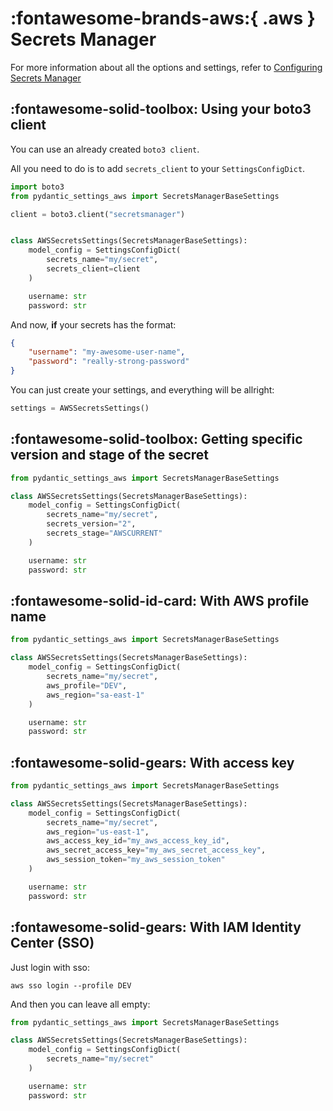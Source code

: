 # :fontawesome-brands-aws:{ .aws } Secrets Manager

For more information about all the options and settings, refer to [Configuring Secrets Manager](../configuration/secrets-manager.md)

## :fontawesome-solid-toolbox: Using your boto3 client

You can use an already created `boto3 client`.

All you need to do is to add `secrets_client` to your `SettingsConfigDict`.

```py linenums="1"
import boto3
from pydantic_settings_aws import SecretsManagerBaseSettings

client = boto3.client("secretsmanager")


class AWSSecretsSettings(SecretsManagerBaseSettings):
    model_config = SettingsConfigDict(
        secrets_name="my/secret",
        secrets_client=client
    )

    username: str
    password: str
```

And now, **if** your secrets has the format:

```json
{
    "username": "my-awesome-user-name",
    "password": "really-strong-password"
}
```

You can just create your settings, and everything will be allright:

```python
settings = AWSSecretsSettings()
```

## :fontawesome-solid-toolbox: Getting specific version and stage of the secret

```py linenums="1"
from pydantic_settings_aws import SecretsManagerBaseSettings

class AWSSecretsSettings(SecretsManagerBaseSettings):
    model_config = SettingsConfigDict(
        secrets_name="my/secret",
        secrets_version="2",
        secrets_stage="AWSCURRENT"
    )

    username: str
    password: str
```

## :fontawesome-solid-id-card: With AWS profile name

```py linenums="1"
from pydantic_settings_aws import SecretsManagerBaseSettings

class AWSSecretsSettings(SecretsManagerBaseSettings):
    model_config = SettingsConfigDict(
        secrets_name="my/secret",
        aws_profile="DEV",
        aws_region="sa-east-1"
    )

    username: str
    password: str
```

## :fontawesome-solid-gears: With access key

```py linenums="1"
from pydantic_settings_aws import SecretsManagerBaseSettings

class AWSSecretsSettings(SecretsManagerBaseSettings):
    model_config = SettingsConfigDict(
        secrets_name="my/secret",
        aws_region="us-east-1",
        aws_access_key_id="my_aws_access_key_id",
        aws_secret_access_key="my_aws_secret_access_key",
        aws_session_token="my_aws_session_token"
    )

    username: str
    password: str
```


## :fontawesome-solid-gears: With IAM Identity Center (SSO)

Just login with sso:

```shell
aws sso login --profile DEV
```

And then you can leave all empty:

```py linenums="1"
from pydantic_settings_aws import SecretsManagerBaseSettings

class AWSSecretsSettings(SecretsManagerBaseSettings):
    model_config = SettingsConfigDict(
        secrets_name="my/secret"
    )

    username: str
    password: str
```
